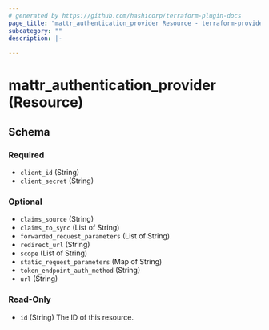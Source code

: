 ```yaml
---
# generated by https://github.com/hashicorp/terraform-plugin-docs
page_title: "mattr_authentication_provider Resource - terraform-provider-mattr"
subcategory: ""
description: |-
  
---
```


# mattr_authentication_provider (Resource)





<!-- schema generated by tfplugindocs -->
## Schema

### Required

- `client_id` (String)
- `client_secret` (String)

### Optional

- `claims_source` (String)
- `claims_to_sync` (List of String)
- `forwarded_request_parameters` (List of String)
- `redirect_url` (String)
- `scope` (List of String)
- `static_request_parameters` (Map of String)
- `token_endpoint_auth_method` (String)
- `url` (String)

### Read-Only

- `id` (String) The ID of this resource.


